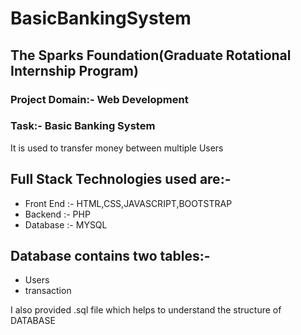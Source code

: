 # BasicBankingSystem
<h2>The Sparks Foundation(Graduate Rotational Internship Program)</h2>

<h3>Project Domain:- Web Development</h3>
<h3>Task:- Basic Banking System</h3>
<p>It is used to transfer money between multiple Users</p>
<h2>Full Stack Technologies used are:-</h2>
<ul>
  <li>Front End :- HTML,CSS,JAVASCRIPT,BOOTSTRAP</li>
  <li>Backend :- PHP </li>
  <li>Database :- MYSQL </li>
</ul>
<h2>Database contains two tables:-</h2>
<ul>
  <li>Users</li>
  <li>transaction</li>
</ul>
<p>I also provided .sql file which helps to understand the structure of DATABASE</p>
